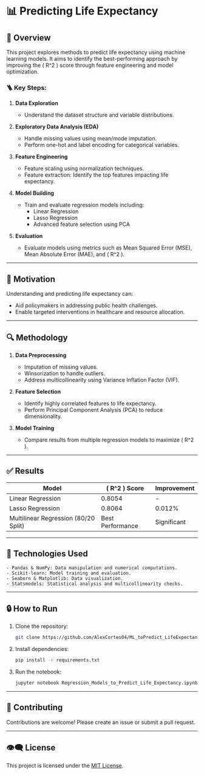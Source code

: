 # 📊 Predicting Life Expectancy

## 👀 Overview
This project explores methods to predict life expectancy using machine learning models. It aims to identify the best-performing approach by improving the \( R^2 \) score through feature engineering and model optimization. 

### 🪜 Key Steps:
1. **Data Exploration** 
   - Understand the dataset structure and variable distributions.
   
2. **Exploratory Data Analysis (EDA)** 
   - Handle missing values using mean/mode imputation.
   - Perform one-hot and label encoding for categorical variables.

3. **Feature Engineering**
   - Feature scaling using normalization techniques.
   - Feature extraction: Identify the top features impacting life expectancy.

4. **Model Building**
   - Train and evaluate regression models including:
     - Linear Regression
     - Lasso Regression
     - Advanced feature selection using PCA

5. **Evaluation**
   - Evaluate models using metrics such as Mean Squared Error (MSE), Mean Absolute Error (MAE), and \( R^2 \).

---

## 💪 Motivation
Understanding and predicting life expectancy can:
- Aid policymakers in addressing public health challenges.
- Enable targeted interventions in healthcare and resource allocation.

---

## 🔍 Methodology
1. **Data Preprocessing**
   - Imputation of missing values.
   - Winsorization to handle outliers.
   - Address multicollinearity using Variance Inflation Factor (VIF).

2. **Feature Selection**
   - Identify highly correlated features to life expectancy.
   - Perform Principal Component Analysis (PCA) to reduce dimensionality.

3. **Model Training**
   - Compare results from multiple regression models to maximize \( R^2 \).

---

## ✅ Results
| Model                | \( R^2 \) Score        | Improvement |
|----------------------|-----------------------|-------------|
| Linear Regression    | 0.8054               | -           |
| Lasso Regression     | 0.8064               | 0.012%      |
| Multilinear Regression (80/20 Split) | Best Performance | Significant |

---

## 🔧 Technologies Used
```text
- Pandas & NumPy: Data manipulation and numerical computations.
- Scikit-learn: Model training and evaluation.
- Seaborn & Matplotlib: Data visualization.
- Statsmodels: Statistical analysis and multicollinearity checks.
```

---

## 🔒 How to Run
1. Clone the repository:
   ```bash
   git clone https://github.com/AlexCortes04/ML_toPredict_LifeExpectancy.git
   ```
2. Install dependencies:
   ```bash
   pip install -r requirements.txt
   ```
3. Run the notebook:
   ```bash
   jupyter notebook Regression_Models_to_Predict_Life_Expectancy.ipynb
   ```

---

## 📢 Contributing
Contributions are welcome! Please create an issue or submit a pull request.

---

## 👁‍🗨 License
This project is licensed under the [MIT License](LICENSE).

